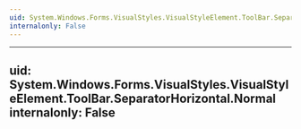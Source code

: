 ```yaml
---
uid: System.Windows.Forms.VisualStyles.VisualStyleElement.ToolBar.SeparatorHorizontal
internalonly: False
---
```


---
uid: System.Windows.Forms.VisualStyles.VisualStyleElement.ToolBar.SeparatorHorizontal.Normal
internalonly: False
---
